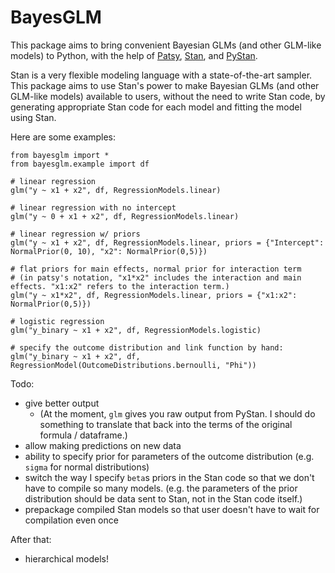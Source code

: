 # BayesGLM

This package aims to bring convenient Bayesian GLMs (and other GLM-like models) to Python, with the help of [Patsy](https://patsy.readthedocs.org/en/latest/), [Stan](http://mc-stan.org/), and [PyStan](https://pystan.readthedocs.org/en/latest/).

Stan is a very flexible modeling language with a state-of-the-art sampler. This package aims to use Stan's power to make Bayesian GLMs (and other GLM-like models) available to users, without the need to write Stan code, by generating appropriate Stan code for each model and fitting the model using Stan.

Here are some examples:

```
from bayesglm import *
from bayesglm.example import df

# linear regression
glm("y ~ x1 + x2", df, RegressionModels.linear)

# linear regression with no intercept
glm("y ~ 0 + x1 + x2", df, RegressionModels.linear)

# linear regression w/ priors
glm("y ~ x1 + x2", df, RegressionModels.linear, priors = {"Intercept": NormalPrior(0, 10), "x2": NormalPrior(0,5)})

# flat priors for main effects, normal prior for interaction term
# (in patsy's notation, "x1*x2" includes the interaction and main effects. "x1:x2" refers to the interaction term.)
glm("y ~ x1*x2", df, RegressionModels.linear, priors = {"x1:x2": NormalPrior(0,5)})

# logistic regression
glm("y_binary ~ x1 + x2", df, RegressionModels.logistic)

# specify the outcome distribution and link function by hand:
glm("y_binary ~ x1 + x2", df, RegressionModel(OutcomeDistributions.bernoulli, "Phi"))
```

Todo:

- give better output
	+ (At the moment, `glm` gives you raw output from PyStan. I should do something to translate that back into the terms of the original formula / dataframe.)
- allow making predictions on new data
- ability to specify prior for parameters of the outcome distribution (e.g. `sigma` for normal distributions)
- switch the way I specify `beta`s priors in the Stan code so that we don't have to compile so many models. (e.g. the parameters of the prior distribution should be data sent to Stan, not in the Stan code itself.)
- prepackage compiled Stan models so that user doesn't have to wait for compilation even once

After that:

- hierarchical models!
